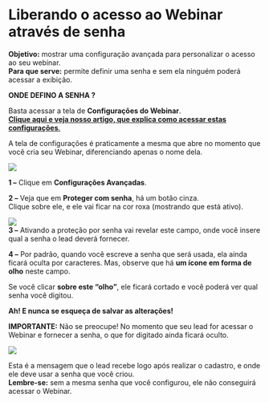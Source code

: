 # Liberando o acesso ao Webinar através de senha

**Objetivo:** mostrar uma configuração avançada para personalizar o acesso ao seu webinar.\
**Para que serve:** permite definir uma senha e sem ela ninguém poderá acessar a exibição.

**ONDE DEFINO A SENHA ?**

Basta acessar a tela de **Configurações do Webinar**.\
[**Clique aqui e veja nosso artigo, que explica como acessar estas configurações**.](https://suporte.love/configuracoes-webinar/)

A tela de configurações é praticamente a mesma que abre no momento que você cria seu Webinar, diferenciando apenas o nome dela.

![](https://legado.leadlovers.site/wp-content/uploads/2019/04/2-23-1024x538.png)

**1 –** Clique em **Configurações Avançadas**.

**2 –** Veja que em **Proteger com senha**, há um botão cinza.\
Clique sobre ele, e ele vai ficar na cor roxa (mostrando que está ativo).

![](https://legado.leadlovers.site/wp-content/uploads/2019/04/2-24-1024x570.png)\
**3 –** Ativando a proteção por senha vai revelar este campo, onde você insere qual a senha o lead deverá fornecer.

**4 –** Por padrão, quando você escreve a senha que será usada, ela ainda ficará oculta por caracteres. Mas, observe que há **um ícone em forma de olho** neste campo.

Se você clicar **sobre este “olho”**, ele ficará cortado e você poderá ver qual senha você digitou.

**Ah! E nunca se esqueça de salvar as alterações!**

**IMPORTANTE:** Não se preocupe! No momento que seu lead for acessar o Webinar e fornecer a senha, o que for digitado ainda ficará oculto.

![](https://legado.leadlovers.site/wp-content/uploads/2020/09/99webinar-webinarpw-request.png)

Esta é a mensagem que o lead recebe logo após realizar o cadastro, e onde ele deve usar a senha que você criou.\
**Lembre-se:** sem a mesma senha que você configurou, ele não conseguirá acessar o Webinar.

